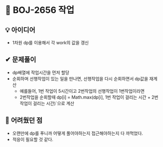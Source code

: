 # 🔎 BOJ-2656 작업
## 💡 아이디어
- 1차원 dp를 이용해서 각 work의 값을 갱신
## ✔ 문제풀이
- dp배열에 작업시간을 먼저 할당
- 순회하며 선행작업이 있는 일을 만나면, 선행작업을 다시 순회하면서 dp값을 재계산
    - 예를들어, 1번 작업이 5시간이고 2번작업의 선행작업이 1번작업이라면
    - 2번작업을 순회할때 dp[i] = Math.max(dp[i], 1번 작업이 걸리는 시간 + 2번 작업이 걸리는 시간)`으로 계산

## 🤕 어려웠던 점
- 오랜만에 dp를 푸니까 어떻게 풀어야하는지 접근해야하는지 다 까먹었다.
- 적응이 필요할 것 같다.